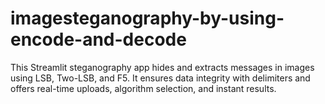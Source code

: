 # imagesteganography-by-using-encode-and-decode
This Streamlit steganography app hides and extracts messages in images using LSB, Two-LSB, and F5. It ensures data integrity with delimiters and offers real-time uploads, algorithm selection, and instant results.
